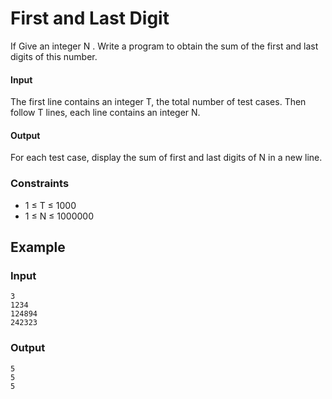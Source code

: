 #  First and Last Digit
If Give an integer N . Write a program to obtain the sum of the first and last digits of this number.

#### Input
The first line contains an integer T, the total number of test cases. Then follow T lines, each line contains an integer N.

#### Output
For each test case, display the sum of first and last digits of N in a new line.

### Constraints
* 1 ≤ T ≤ 1000
* 1 ≤ N ≤ 1000000

## Example
### Input
```
3 
1234
124894
242323
```
### Output
```
5
5
5
```
